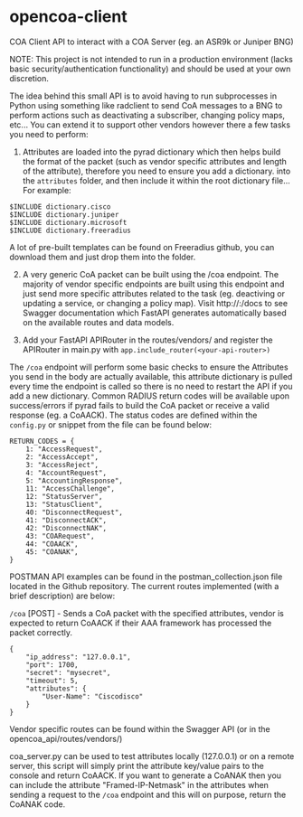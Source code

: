 # opencoa-client
COA Client API to interact with a COA Server (eg. an ASR9k or Juniper BNG)

NOTE: This project is not intended to run in a production environment (lacks basic security/authentication functionality) and should be used at your own discretion.

The idea behind this small API is to avoid having to run subprocesses in Python using something like radclient to send CoA messages to a BNG to perform actions such as deactivating a subscriber, changing policy maps, etc... You can extend it to support other vendors however there a few tasks you need to perform:

1) Attributes are loaded into the pyrad dictionary which then helps build the format of the packet (such as vendor specific attributes and length of the attribute), therefore you need to ensure you add a dictionary.<vendor> into the `attributes` folder, and then include it within the root dictionary file... For example:

```
$INCLUDE dictionary.cisco
$INCLUDE dictionary.juniper
$INCLUDE dictionary.microsoft
$INCLUDE dictionary.freeradius
```

A lot of pre-built templates can be found on Freeradius github, you can download them and just drop them into the folder.

2) A very generic CoA packet can be built using the /coa endpoint. The majority of vendor specific endpoints are built using this endpoint and just send more specific attributes related to the task (eg. deactiving or updating a service, or changing a policy map). Visit http://<your-ip>:<your-port>/docs to see Swagger documentation which FastAPI generates automatically based on the available routes and data models.

3) Add your FastAPI APIRouter in the routes/vendors/<vendor> and register the APIRouter in main.py with `app.include_router(<your-api-router>)`

The `/coa` endpoint will perform some basic checks to ensure the Attributes you send in the body are actually available, this attribute dictionary is pulled every time the endpoint is called so there is no need to restart the API if you add a new dictionary. Common RADIUS return codes will be available upon success/errors if pyrad fails to build the CoA packet or receive a valid response (eg. a CoAACK). The status codes are defined within the `config.py` or snippet from the file can be found below:

```
RETURN_CODES = {
    1: "AccessRequest",
    2: "AccessAccept",
    3: "AccessReject",
    4: "AccountRequest",
    5: "AccountingResponse",
    11: "AccessChallenge",
    12: "StatusServer",
    13: "StatusClient",
    40: "DisconnectRequest",
    41: "DisconnectACK",
    42: "DisconnectNAK",
    43: "COARequest",
    44: "COAACK",
    45: "COANAK",
}
```

POSTMAN API examples can be found in the postman_collection.json file located in the Github repository. The current routes implemented (with a brief description) are below:

`/coa` [POST] - Sends a CoA packet with the specified attributes, vendor is expected to return CoAACK if their AAA framework has processed the packet correctly. 
```
{
    "ip_address": "127.0.0.1",
    "port": 1700,
    "secret": "mysecret",
    "timeout": 5,
    "attributes": {
        "User-Name": "Ciscodisco"
    }
}
```

Vendor specific routes can be found within the Swagger API (or in the opencoa_api/routes/vendors/<vendor>)

coa_server.py can be used to test attributes locally (127.0.0.1) or on a remote server, this script will simply print the attribute key/value pairs to the console and return CoAACK. If you want to generate a CoANAK then you can include the attribute "Framed-IP-Netmask" in the attributes when sending a request to the `/coa` endpoint and this will on purpose, return the CoANAK code.